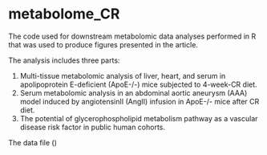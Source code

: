 # metabolome_CR
The code used for downstream metabolomic data analyses performed in R that was used to produce figures presented in the article.

The analysis includes three parts:
1. Multi-tissue metabolomic analysis of liver, heart, and serum in apolipoprotein E-deficient (ApoE-/-) mice subjected to 4-week-CR diet. 
2. Serum metabolomic analysis in an abdominal aortic aneurysm (AAA) model induced by angiotensinII (AngII) infusion in ApoE-/- mice after CR diet. 
3. The potential of glycerophospholipid metabolism pathway as a vascular disease risk factor in public human cohorts.

The data file ()
